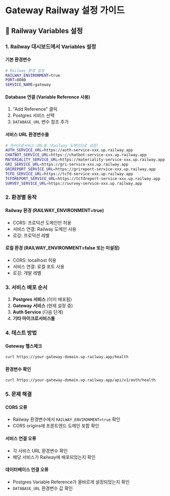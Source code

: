# Gateway Railway 설정 가이드

## 🚀 **Railway Variables 설정**

### **1. Railway 대시보드에서 Variables 설정**

#### **기본 환경변수**
```bash
# Railway 환경 설정
RAILWAY_ENVIRONMENT=true
PORT=8080
SERVICE_NAME=gateway
```

#### **Database 연결 (Variable Reference 사용)**
1. "Add Reference" 클릭
2. Postgres 서비스 선택
3. `DATABASE_URL` 변수 참조 추가

#### **서비스 URL 환경변수들**
```bash
# 마이크로서비스 URL들 (Railway 도메인으로 설정)
AUTH_SERVICE_URL=https://auth-service-xxx.up.railway.app
CHATBOT_SERVICE_URL=https://chatbot-service-xxx.up.railway.app
MATERIALITY_SERVICE_URL=https://materiality-service-xxx.up.railway.app
GRI_SERVICE_URL=https://gri-service-xxx.up.railway.app
GRIREPORT_SERVICE_URL=https://grireport-service-xxx.up.railway.app
TCFD_SERVICE_URL=https://tcfd-service-xxx.up.railway.app
TCFDREPORT_SERVICE_URL=https://tcfdreport-service-xxx.up.railway.app
SURVEY_SERVICE_URL=https://survey-service-xxx.up.railway.app
```

### **2. 환경별 동작**

#### **Railway 환경 (RAILWAY_ENVIRONMENT=true)**
- CORS: 프로덕션 도메인만 허용
- 서비스 연결: Railway 도메인 사용
- 로깅: 프로덕션 레벨

#### **로컬 환경 (RAILWAY_ENVIRONMENT=false 또는 미설정)**
- CORS: localhost 허용
- 서비스 연결: 로컬 포트 사용
- 로깅: 개발 레벨

### **3. 서비스 배포 순서**

1. **Postgres 서비스** (이미 배포됨)
2. **Gateway 서비스** (현재 설정 중)
3. **Auth Service** (다음 단계)
4. **기타 마이크로서비스들**

### **4. 테스트 방법**

#### **Gateway 헬스체크**
```bash
curl https://your-gateway-domain.up.railway.app/health
```

#### **환경변수 확인**
```bash
curl https://your-gateway-domain.up.railway.app/api/v1/auth/health
```

### **5. 문제 해결**

#### **CORS 오류**
- Railway 환경변수에서 `RAILWAY_ENVIRONMENT=true` 확인
- CORS origins에 프론트엔드 도메인 포함 확인

#### **서비스 연결 오류**
- 각 서비스 URL 환경변수 확인
- 해당 서비스가 Railway에 배포되었는지 확인

#### **데이터베이스 연결 오류**
- Postgres Variable Reference가 올바르게 설정되었는지 확인
- `DATABASE_URL` 환경변수 값 확인
